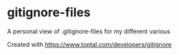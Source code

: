 # gitignore-files
A personal view of .gitignore-files for my different various

Created with https://www.toptal.com/developers/gitignore
